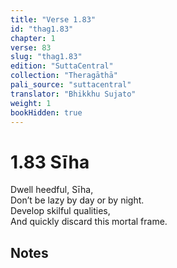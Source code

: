 ```yaml
---
title: "Verse 1.83"
id: "thag1.83"
chapter: 1
verse: 83
slug: "thag1.83"
edition: "SuttaCentral"
collection: "Theragāthā"
pali_source: "suttacentral"
translator: "Bhikkhu Sujato"
weight: 1
bookHidden: true
---
```


# 1.83 Sīha

Dwell heedful, Sīha,  
Don’t be lazy by day or by night.  
Develop skilful qualities,  
And quickly discard this mortal frame.  

## Notes